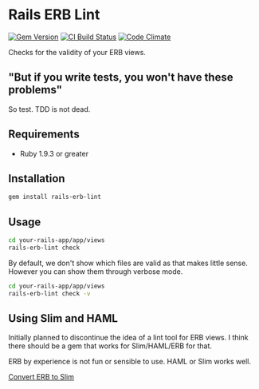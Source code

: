 # Rails ERB Lint

[![Gem Version](https://badge.fury.io/rb/rails-erb-lint.svg)](http://badge.fury.io/rb/rails-erb-lint)
[![CI Build Status](https://secure.travis-ci.org/katgironpe/rails-erb-lint.svg?branch=master)](http://travis-ci.org/katgironpe/rails-erb-lint)
[![Code Climate](https://codeclimate.com/github/katgironpe/rails-erb-lint.png)](https://codeclimate.com/github/katgironpe/rails-erb-lint)

Checks for the validity of your ERB views.

## "But if you write tests, you won't have these problems"

So test. TDD is not dead.

## Requirements

* Ruby 1.9.3 or greater

## Installation

```bash
gem install rails-erb-lint
```

## Usage

```bash
cd your-rails-app/app/views
rails-erb-lint check
```

By default, we don't show which files are valid as that makes little sense. 
However you can show them through verbose mode.

```bash
cd your-rails-app/app/views
rails-erb-lint check -v
```

## Using Slim and HAML

Initially planned to discontinue the idea of a lint tool for ERB views.
I think there should be a gem that works for Slim/HAML/ERB for that.

ERB by experience is not fun or sensible to use.
HAML or Slim works well.

<a href="https://github.com/slim-template/html2slim" target="_blank">Convert ERB to Slim</a>
